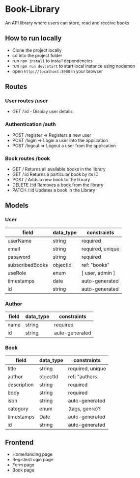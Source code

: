 # Book-Library

An API library where users can store, read and receive books

## How to run locally

- Clone the project locally
- cd into the project folder
- run `npm install` to install dependencies
- run `npm run dev:start` to start local instance using nodemon
- open `http://localhost:3000` in your browser

## Routes

### User routes /user

- GET /:id - Display user details

### Authentication /auth

- POST /register => Registers a new user
- POST /login => Login a user into the application
- POST /logout => Logout a user from the application

### Book routes /book

- GET /           Returns all available books in the library
- GET /:id        Returns a particular book by its ID
- POST /          Adds a new book to the library
- DELETE /:id     Removes a book from the library
- PATCH /:id        Updates a book in the Library

## Models

### User

| field           | data_type | constraints      |
| --------------- | --------- | ---------------- |
| userName        | string    | required         |
| email           | string    | required, unique |
| password        | string    | required         |
| subscribedBooks | objectId  | ref: "books"     |
| useRole         | enum      | [ user, admin ]  |
| timestamps      | date      | auto-generated   |
| id              | string    | auto-generated   |

### Author

| field  | data_type | constraints    |
| ------ | --------- | -------------- |
| name   | string    | required       |
| id     | string    | auto-generated |

### Book

| field        | data_type | constraints      |
| ------------ | --------- | ---------------- |
| title        | string    | required, unique |
| author       | objectId  | ref: "authors    |
| description  | string    | required         |
| body         | string    | required         |
| isbn         | string    | auto-generated   |
| category     | enum      | (tags, genre)?   |
| timestamps   | Date      | auto-generated   |
| id           | string    | auto-generated   |

## Frontend

- Home/landing page
- Register/Login page
- Form page
- Book page
